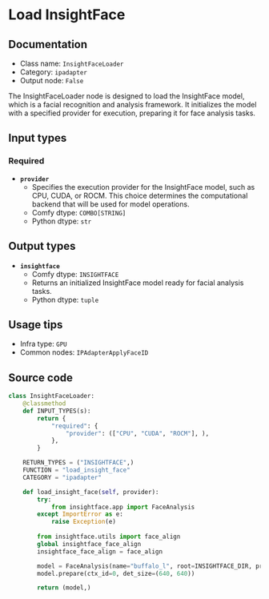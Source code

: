 # Load InsightFace
## Documentation
- Class name: `InsightFaceLoader`
- Category: `ipadapter`
- Output node: `False`

The InsightFaceLoader node is designed to load the InsightFace model, which is a facial recognition and analysis framework. It initializes the model with a specified provider for execution, preparing it for face analysis tasks.
## Input types
### Required
- **`provider`**
    - Specifies the execution provider for the InsightFace model, such as CPU, CUDA, or ROCM. This choice determines the computational backend that will be used for model operations.
    - Comfy dtype: `COMBO[STRING]`
    - Python dtype: `str`
## Output types
- **`insightface`**
    - Comfy dtype: `INSIGHTFACE`
    - Returns an initialized InsightFace model ready for facial analysis tasks.
    - Python dtype: `tuple`
## Usage tips
- Infra type: `GPU`
- Common nodes: `IPAdapterApplyFaceID`


## Source code
```python
class InsightFaceLoader:
    @classmethod
    def INPUT_TYPES(s):
        return {
            "required": {
                "provider": (["CPU", "CUDA", "ROCM"], ),
            },
        }

    RETURN_TYPES = ("INSIGHTFACE",)
    FUNCTION = "load_insight_face"
    CATEGORY = "ipadapter"

    def load_insight_face(self, provider):
        try:
            from insightface.app import FaceAnalysis
        except ImportError as e:
            raise Exception(e)
        
        from insightface.utils import face_align
        global insightface_face_align
        insightface_face_align = face_align

        model = FaceAnalysis(name="buffalo_l", root=INSIGHTFACE_DIR, providers=[provider + 'ExecutionProvider',])
        model.prepare(ctx_id=0, det_size=(640, 640))

        return (model,)

```

